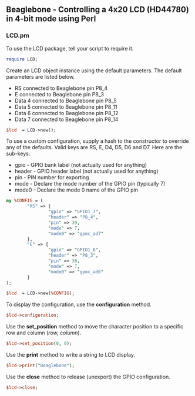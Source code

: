 ## Beaglebone - Controlling a 4x20 LCD (HD44780) in 4-bit mode using Perl

### LCD.pm

To use the LCD package, tell your script to require it.

```perl
require LCD;
```

Create an LCD object instance using the default parameters.  The default parameters are listed below.

* RS connected to Beaglebone pin P8_4
* E connected to Beaglebone pin P8_3
* Data 4 connected to Beaglebone pin P8_5
* Data 5 connected to Beaglebone pin P8_11
* Data 6 connected to Beaglebone pin P8_12
* Data 7 connected to Beaglebone pin P8_14

```perl
$lcd  = LCD->new();
```

To use a custom configuration, supply a hash to the constructor to override any of the defaults. Valid keys are RS, E, D4, D5, D6 and D7.  Here are the sub-keys:

* gpio - GPIO bank label (not actually used for anything)
* header - GPIO header label (not actually used for anything)
* pin - PIN number for exporting
* mode - Declare the mode number of the GPIO pin (typically 7)
* mode0 - Declare the mode 0 name of the GPIO pin

```perl
my %CONFIG = (
        "RS" => {
                "gpio" => "GPIO1_7",
                "header" => "P8_4",
                "pin" => 39,
                "mode" => 7,
                "mode0" => "gpmc_ad7"
        },
        "E" => {
                "gpio" => "GPIO1_6",
                "header" => "P8_3",
                "pin" => 38,
                "mode" => 7,
                "mode0" => "gpmc_ad6"
        }
);

$lcd  = LCD->new(%CONFIG);
```

To display the configuration, use the **configuration** method.

```perl
$lcd->configuration; 
```

Use the **set_position** method to move the character position to a specific row and column (_row, column_).

```perl
$lcd->set_position(0, 0); 
```

Use the **print** method to write a string to LCD display.
```perl
$lcd->print("Beaglebone"); 
```

Use the **close** method to release (unexport) the GPIO configuration.

```perl
$lcd->close; 
```